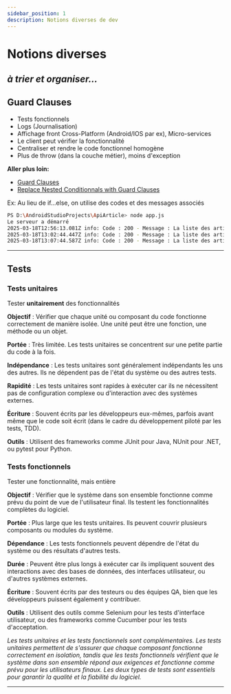```yaml
---
sidebar_position: 1
description: Notions diverses de dev
---
```


# Notions diverses
<em>à trier et organiser...</em>
---

## Guard Clauses

- Tests fonctionnels
- Logs (Journalisation)
- Affichage front Cross-Platform (Android/IOS par ex), Micro-services
- Le client peut vérifier la fonctionnalité
- Centraliser et rendre le code fonctionnel homogène
- Plus de throw (dans la couche métier), moins d'exception

**Aller plus loin:** 
- [Guard Clauses](https://dev.to/maximegel/guard-clauses-explained-13aa)
- [Replace Nested Conditionnals with Guard Clauses](https://refactoring.guru/replace-nested-conditional-with-guard-clauses)

Ex: Au lieu de if...else, on utilise des codes et des messages associés
```bash
PS D:\AndroidStudioProjects\ApiArticle> node app.js
Le serveur a démarré
2025-03-18T12:56:13.081Z info: Code : 200 - Message : La liste des articles a été récupérée avec succès !
2025-03-18T13:02:44.447Z info: Code : 200 - Message : La liste des articles a été récupérée avec succès !
2025-03-18T13:07:44.587Z info: Code : 200 - Message : La liste des articles a été récupérée avec succès !
```

---
## Tests
### Tests unitaires

Tester **unitairement** des fonctionnalités

**Objectif** : Vérifier que chaque unité ou composant du code fonctionne correctement de manière isolée. Une unité peut être une fonction, une méthode ou un objet.

**Portée** : Très limitée. Les tests unitaires se concentrent sur une petite partie du code à la fois.

**Indépendance** : Les tests unitaires sont généralement indépendants les uns des autres. Ils ne dépendent pas de l'état du système ou des autres tests.

**Rapidité** : Les tests unitaires sont rapides à exécuter car ils ne nécessitent pas de configuration complexe ou d'interaction avec des systèmes externes.

**Écriture** : Souvent écrits par les développeurs eux-mêmes, parfois avant même que le code soit écrit (dans le cadre du développement piloté par les tests, TDD).

**Outils** : Utilisent des frameworks comme JUnit pour Java, NUnit pour .NET, ou pytest pour Python.

### Tests fonctionnels

Tester une fonctionnalité, mais entière

**Objectif** : Vérifier que le système dans son ensemble fonctionne comme prévu du point de vue de l'utilisateur final. Ils testent les fonctionnalités complètes du logiciel.

**Portée** : Plus large que les tests unitaires. Ils peuvent couvrir plusieurs composants ou modules du système.

**Dépendance** : Les tests fonctionnels peuvent dépendre de l'état du système ou des résultats d'autres tests.

**Durée** : Peuvent être plus longs à exécuter car ils impliquent souvent des interactions avec des bases de données, des interfaces utilisateur, ou d'autres systèmes externes.

**Écriture** : Souvent écrits par des testeurs ou des équipes QA, bien que les développeurs puissent également y contribuer.

**Outils** : Utilisent des outils comme Selenium pour les tests d'interface utilisateur, ou des frameworks comme Cucumber pour les tests d'acceptation.

<em>Les tests unitaires et les tests fonctionnels sont complémentaires. Les tests unitaires permettent de s'assurer que chaque composant fonctionne correctement en isolation, tandis que les tests fonctionnels vérifient que le système dans son ensemble répond aux exigences et fonctionne comme prévu pour les utilisateurs finaux. Les deux types de tests sont essentiels pour garantir la qualité et la fiabilité du logiciel.</em>

---